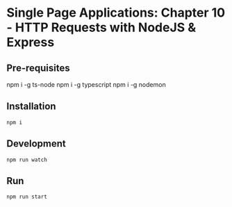 Single Page Applications: Chapter 10 - HTTP Requests with NodeJS & Express
==========================================================================

Pre-requisites
--------------

npm i -g ts-node
npm i -g typescript
npm i -g nodemon

Installation
------------
`npm i`

Development
-----------
`npm run watch`

Run
---
`npm run start`